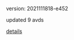 version: 2021111818-e452

updated 9 avds

[details](https://github.com/0x74f917491bfa7ebfa379/ali_avd_db/blob/master/change_log/2021/11/18/18/e452.txt)